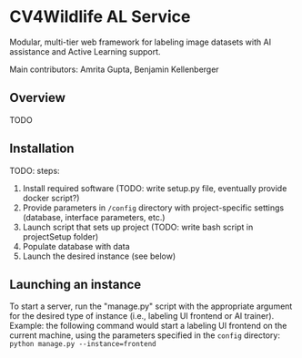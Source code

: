 # CV4Wildlife AL Service

Modular, multi-tier web framework for labeling image datasets with AI assistance and Active Learning support.

Main contributors: Amrita Gupta, Benjamin Kellenberger


## Overview

TODO


## Installation

TODO: steps:
1. Install required software (TODO: write setup.py file, eventually provide docker script?)
2. Provide parameters in `/config` directory with project-specific settings (database, interface parameters, etc.)
3. Launch script that sets up project (TODO: write bash script in projectSetup folder)
4. Populate database with data
5. Launch the desired instance (see below)


## Launching an instance

To start a server, run the "manage.py" script with the appropriate argument for the desired type of instance (i.e., labeling UI frontend or AI trainer).
Example: the following command would start a labeling UI frontend on the current machine, using the parameters specified in the `config` directory:
`python manage.py --instance=frontend`